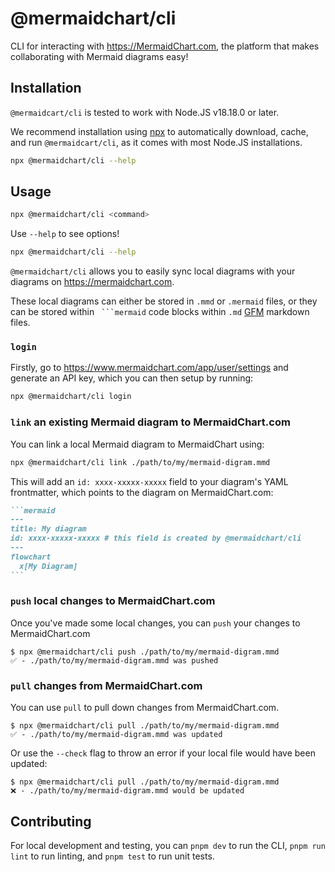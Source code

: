 # @mermaidchart/cli

CLI for interacting with https://MermaidChart.com, the platform that makes collaborating with Mermaid diagrams easy!

## Installation

`@mermaidcart/cli` is tested to work with Node.JS v18.18.0 or later.

We recommend installation using [npx](https://docs.npmjs.com/cli/v10/commands/npx)
to automatically download, cache, and run `@mermaidcart/cli`, as it comes with
most Node.JS installations.

```bash
npx @mermaidchart/cli --help
```

## Usage

```bash
npx @mermaidchart/cli <command>
```

Use `--help` to see options!

```bash
npx @mermaidchart/cli --help
```

`@mermaidchart/cli` allows you to easily sync local diagrams with your diagrams
on https://mermaidchart.com.

These local diagrams can either be stored in `.mmd` or `.mermaid` files, or
they can be stored within ```` ```mermaid```` code blocks within `.md`
[GFM](https://github.github.com/gfm/) markdown files.

### `login`

Firstly, go to https://www.mermaidchart.com/app/user/settings and generate an
API key, which you can then setup by running:

```bash
npx @mermaidchart/cli login
```

### `link` an existing Mermaid diagram to MermaidChart.com

You can link a local Mermaid diagram to MermaidChart using:

```bash
npx @mermaidchart/cli link ./path/to/my/mermaid-digram.mmd
```

This will add an `id: xxxx-xxxxx-xxxxx` field to your diagram's YAML frontmatter,
which points to the diagram on MermaidChart.com:

````markdown
```mermaid
---
title: My diagram
id: xxxx-xxxxx-xxxxx # this field is created by @mermaidchart/cli
---
flowchart
  x[My Diagram]
```
````

### `push` local changes to MermaidChart.com

Once you've made some local changes, you can `push` your changes to MermaidChart.com

```console
$ npx @mermaidchart/cli push ./path/to/my/mermaid-digram.mmd
✅ - ./path/to/my/mermaid-digram.mmd was pushed
```

### `pull` changes from MermaidChart.com

You can use `pull` to pull down changes from MermaidChart.com.

```console
$ npx @mermaidchart/cli pull ./path/to/my/mermaid-digram.mmd
✅ - ./path/to/my/mermaid-digram.mmd was updated
```

Or use the `--check` flag to throw an error if your local file would have been
updated:

```console
$ npx @mermaidchart/cli pull ./path/to/my/mermaid-digram.mmd
❌ - ./path/to/my/mermaid-digram.mmd would be updated
```

## Contributing

For local development and testing, you can `pnpm dev` to run the CLI,
`pnpm run lint` to run linting, and `pnpm test` to run unit tests.

